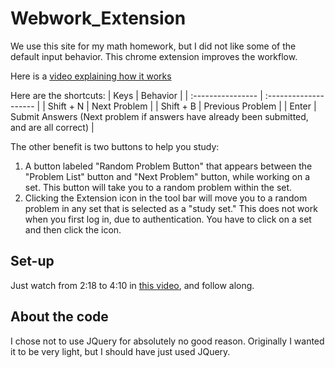 # Webwork_Extension

We use this site for my math homework, but I did not like some of the default input behavior. This chrome extension improves the workflow.

Here is a [video explaining how it works](https://www.youtube.com/watch?v=ZM0b95lquso)

Here are the shortcuts:
| Keys              |   Behavior            |
| :---------------- | :-------------------- |
| Shift + N         | Next Problem      |
| Shift + B         | Previous Problem  |
| Enter             | Submit Answers (Next problem if answers have already been submitted, and are all correct) |

The other benefit is two buttons to help you study:

1. A button labeled "Random Problem Button" that appears between the "Problem List" button and "Next Problem" button, while working on a set. This button will take you to a random problem within the set.
2. Clicking the Extension icon in the tool bar will move you to a random problem in any set that is selected as a "study set." This does not work when you first log in, due to authentication. You have to click on a set and then click the icon.

## Set-up

Just watch from 2:18 to 4:10 in [this video](https://www.youtube.com/watch?v=ZM0b95lquso&t=138), and follow along.

## About the code

I chose not to use JQuery for absolutely no good reason. Originally I wanted it to be very light, but I should have just used JQuery.
